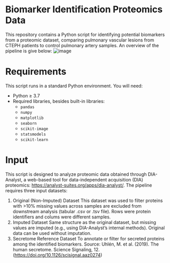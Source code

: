 # Biomarker Identification Proteomics Data
This repository contains a Python script for identifying potential biomarkers from a proteomic dataset, comparing pulmonary vascular lesions from CTEPH patients to control pulmonary artery samples. An overview of the pipeline is give below: 
![image](https://github.com/user-attachments/assets/3cd0fec9-d78c-4ab9-bc5c-83193d462061)



# Requirements
This script runs in a standard Python environment. You will need:
- Python ≥ 3.7
- Required libraries, besides built-in libraries:
  - `pandas`
  - `numpy`
  - `matplotlib`
  - `seaborn`
  - `scikit-image`
  - `statsmodels`
  - `scikit-learn`
 
# Input
This script is designed to analyze proteomic data obtained through DIA-Analyst, a web-based tool for data-independent acquisition (DIA) proteomics: https://analyst-suites.org/apps/dia-analyst/.
The pipeline requires three input datasets:
1. Original (Non-Imputed) Dataset
    This dataset was used to filter proteins with >10% missing values across samples are excluded from downstream analysis (tabular .csv or .tsv file). Rows were protein identifiers and colums were different samples. 
2. Imputed Dataset
    Same structure as the original dataset, but missing values are imputed (e.g., using DIA-Analyst’s internal methods). Original data can be used without imputation.
3. Secretome Reference Dataset
   To annotate or filter for secreted proteins among the identified biomarkers. 
   Source: Uhlén, M. et al. (2019). The human secretome. Science Signaling, 12. (https://doi.org/10.1126/scisignal.aaz0274)



